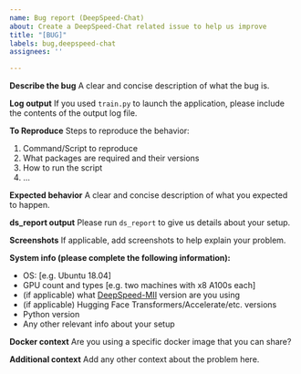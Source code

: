 ```yaml
---
name: Bug report (DeepSpeed-Chat)
about: Create a DeepSpeed-Chat related issue to help us improve
title: "[BUG]"
labels: bug,deepspeed-chat
assignees: ''

---
```


**Describe the bug**
A clear and concise description of what the bug is.

**Log output**
If you used `train.py` to launch the application, please include the contents of the output log file.

**To Reproduce**
Steps to reproduce the behavior:
1. Command/Script to reproduce
2. What packages are required and their versions
3. How to run the script
4. ...

**Expected behavior**
A clear and concise description of what you expected to happen.

**ds_report output**
Please run `ds_report` to give us details about your setup.

**Screenshots**
If applicable, add screenshots to help explain your problem.

**System info (please complete the following information):**
 - OS: [e.g. Ubuntu 18.04]
 - GPU count and types [e.g. two machines with x8 A100s each]
 - (if applicable) what [DeepSpeed-MII](https://github.com/microsoft/deepspeed-mii) version are you using
 - (if applicable) Hugging Face Transformers/Accelerate/etc. versions
 - Python version
 - Any other relevant info about your setup

**Docker context**
Are you using a specific docker image that you can share?

**Additional context**
Add any other context about the problem here.
